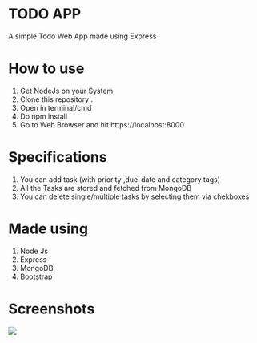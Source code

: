 
# TODO APP

A simple Todo Web App made using Express

# How to use

1. Get NodeJs on your System.
2. Clone this repository .
3. Open in terminal/cmd
4. Do npm install 
5. Go to Web Browser and hit https://localhost:8000


# Specifications

1. You can add task (with priority ,due-date and category tags) 
2. All the Tasks are stored and fetched from MongoDB 
3. You can delete single/multiple tasks by selecting them via chekboxes 

# Made using 

1. Node Js
2. Express
3. MongoDB
4. Bootstrap

# Screenshots

<img src='snaps/todo-snap'>

